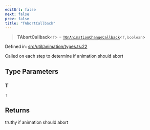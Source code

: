 ```yaml
---
editUrl: false
next: false
prev: false
title: "TAbortCallback"
---
```


> **TAbortCallback**\<`T`\> = [`TOnAnimationChangeCallback`](/api/fabric/namespaces/util/type-aliases/tonanimationchangecallback/)\<`T`, `boolean`\>

Defined in: [src/util/animation/types.ts:22](https://github.com/fabricjs/fabric.js/blob/8748628df7e9de00ba77413bfc3ad9e9fe9d4f30/src/util/animation/types.ts#L22)

Called on each step to determine if animation should abort

## Type Parameters

### T

`T`

## Returns

truthy if animation should abort
